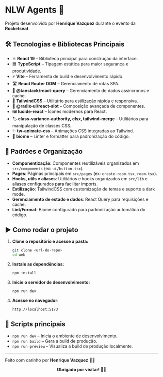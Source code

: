 # NLW Agents 🚀

Projeto desenvolvido por **Henrique Vazquez** durante o evento da **Rocketseat**.

## 🛠️ Tecnologias e Bibliotecas Principais

- ⚛️ **React 19** – Biblioteca principal para construção da interface.
- 🟦 **TypeScript** – Tipagem estática para maior segurança e produtividade.
- ⚡ **Vite** – Ferramenta de build e desenvolvimento rápido.
- 🛣️ **React Router DOM** – Gerenciamento de rotas SPA.
- 🔄 **@tanstack/react-query** – Gerenciamento de dados assíncronos e cache.
- 🎨 **TailwindCSS** – Utilitário para estilização rápida e responsiva.
- 🧩 **@radix-ui/react-slot** – Composição avançada de componentes.
- 🖼️ **lucide-react** – Ícones modernos para React.
- 🏷️ **class-variance-authority, clsx, tailwind-merge** – Utilitários para manipulação de classes CSS.
- ✨ **tw-animate-css** – Animações CSS integradas ao Tailwind.
- 🧹 **biome** – Linter e formatter para padronização do código.

## 📁 Padrões e Organização

- **Componentização**: Componentes reutilizáveis organizados em `src/components` (ex: `ui/button.tsx`).
- **Pages**: Páginas principais em `src/pages` (ex: `create-room.tsx`, `room.tsx`).
- **Hooks, utils e aliases**: Utilitários e hooks organizados em `src/lib` e aliases configurados para facilitar imports.
- **Estilização**: TailwindCSS com customização de temas e suporte a dark mode.
- **Gerenciamento de estado e dados**: React Query para requisições e cache.
- **Lint/Format**: Biome configurado para padronização automática do código.

## ▶️ Como rodar o projeto

1. **Clone o repositório e acesse a pasta:**
   ```bash
   git clone <url-do-repo>
   cd web
   ```

2. **Instale as dependências:**
   ```bash
   npm install
   ```

3. **Inicie o servidor de desenvolvimento:**
   ```bash
   npm run dev
   ```

4. **Acesse no navegador:**
   ```
   http://localhost:5173
   ```

## 📜 Scripts principais

- `npm run dev` – Inicia o ambiente de desenvolvimento.
- `npm run build` – Gera a build de produção.
- `npm run preview` – Visualiza a build de produção localmente.

---

Feito com carinho por **Henrique Vazquez** 💜✨

<div align="center">
  <strong>Obrigado por visitar! 🚀🤖</strong>
</div> 